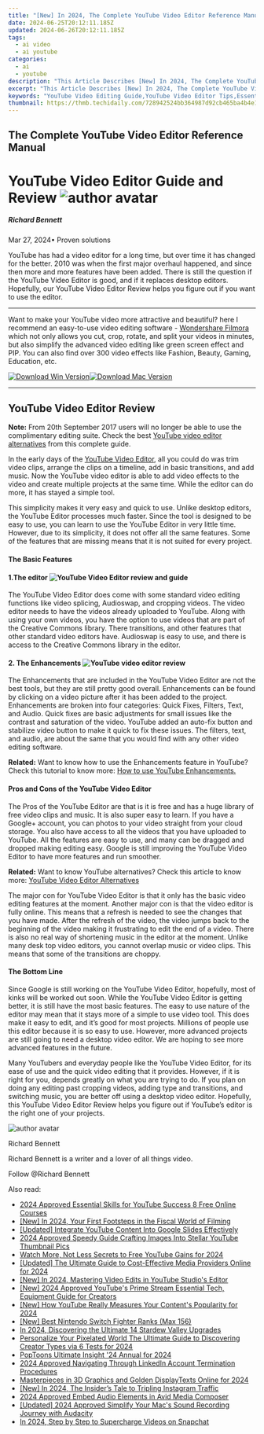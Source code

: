 ```yaml
---
title: "[New] In 2024, The Complete YouTube Video Editor Reference Manual"
date: 2024-06-25T20:12:11.185Z
updated: 2024-06-26T20:12:11.185Z
tags:
  - ai video
  - ai youtube
categories:
  - ai
  - youtube
description: "This Article Describes [New] In 2024, The Complete YouTube Video Editor Reference Manual"
excerpt: "This Article Describes [New] In 2024, The Complete YouTube Video Editor Reference Manual"
keywords: "YouTube Video Editing Guide,YouTube Video Editor Tips,Essential Video Editor Tools,Video Editing Techniques for YouTube,Comprehensive Video Editor Manual,Professional YouTube Video Editing,Mastering Video Editor Software"
thumbnail: https://thmb.techidaily.com/728942524bb364987d92cb465ba4b4e140c040cafc9935f89ba444801c2e0013.jpg
---
```


## The Complete YouTube Video Editor Reference Manual

# YouTube Video Editor Guide and Review ![author avatar](https://images.wondershare.com/filmora/article-images/richard-bennett.jpg)

##### Richard Bennett

 Mar 27, 2024• Proven solutions

YouTube has had a video editor for a long time, but over time it has changed for the better. 2010 was when the first major overhaul happened, and since then more and more features have been added. There is still the question if the YouTube Video Editor is good, and if it replaces desktop editors. Hopefully, our YouTube Video Editor Review helps you figure out if you want to use the editor.

---

Want to make your YouTube video more attractive and beautiful? here I recommend an easy-to-use video editing software - [Wondershare Filmora](https://tools.techidaily.com/wondershare/filmora/download/) which not only allows you cut, crop, rotate, and split your videos in minutes, but also simplify the advanced video editing like green screen effect and PIP. You can also find over 300 video effects like Fashion, Beauty, Gaming, Education, etc.

[![Download Win Version](https://images.wondershare.com/filmora/guide/download-btn-win.jpg)](https://tools.techidaily.com/wondershare/filmora/download/)[![Download Mac Version](https://images.wondershare.com/filmora/guide/download-btn-mac.jpg)](https://tools.techidaily.com/wondershare/filmora/download/)

---

## YouTube Video Editor Review

**Note:** From 20th September 2017 users will no longer be able to use the complimentary editing suite. Check the best [YouTube video editor alternatives](https://tools.techidaily.com/wondershare/filmora/download/) from this complete guide.

In the early days of the [YouTube Video Editor](https://www.youtube.com/editor), all you could do was trim video clips, arrange the clips on a timeline, add in basic transitions, and add music. Now the YouTube video editor is able to add video effects to the video and create multiple projects at the same time. While the editor can do more, it has stayed a simple tool.

This simplicity makes it very easy and quick to use. Unlike desktop editors, the YouTube Editor processes much faster. Since the tool is designed to be easy to use, you can learn to use the YouTube Editor in very little time. However, due to its simplicity, it does not offer all the same features. Some of the features that are missing means that it is not suited for every project.

#### **The Basic Features**

#### 1.The editor ![YouTube Video Editor review and guide](https://images.wondershare.com/filmora/article-images/add-music-to-youtube-video-6.jpg)

The YouTube Video Editor does come with some standard video editing functions like video splicing, Audioswap, and cropping videos. The video editor needs to have the videos already uploaded to YouTube. Along with using your own videos, you have the option to use videos that are part of the Creative Commons library. There transitions, and other features that other standard video editors have. Audioswap is easy to use, and there is access to the Creative Commons library in the editor.

#### 2. The Enhancements ![YouTube video editor review](https://images.wondershare.com/filmora/article-images/quick-fix.jpg)

The Enhancements that are included in the YouTube Video Editor are not the best tools, but they are still pretty good overall. Enhancements can be found by clicking on a video picture after it has been added to the project. Enhancements are broken into four categories: Quick Fixes, Filters, Text, and Audio. Quick fixes are basic adjustments for small issues like the contrast and saturation of the video. YouTube added an auto-fix button and stabilize video button to make it quick to fix these issues. The filters, text, and audio, are about the same that you would find with any other video editing software.

**Related:** Want to know how to use the Enhancements feature in YouTube? Check this tutorial to know more: [How to use YouTube Enhancements.](https://tools.techidaily.com/wondershare/filmora/download/)

#### **Pros and Cons of the YouTube Video Editor**

The Pros of the YouTube Editor are that is it is free and has a huge library of free video clips and music. It is also super easy to learn. If you have a Google+ account, you can photos to your video straight from your cloud storage. You also have access to all the videos that you have uploaded to YouTube. All the features are easy to use, and many can be dragged and dropped making editing easy. Google is still improving the YouTube Video Editor to have more features and run smoother.

**Related:** Want to know YouTube alternatives? Check this article to know more: [YouTube Video Editor Alternatives](https://tools.techidaily.com/wondershare/filmora/download/)

The major con for YouTube Video Editor is that it only has the basic video editing features at the moment. Another major con is that the video editor is fully online. This means that a refresh is needed to see the changes that you have made. After the refresh of the video, the video jumps back to the beginning of the video making it frustrating to edit the end of a video. There is also no real way of shortening music in the editor at the moment. Unlike many desk top video editors, you cannot overlap music or video clips. This means that some of the transitions are choppy.

#### **The Bottom Line**

Since Google is still working on the YouTube Video Editor, hopefully, most of kinks will be worked out soon. While the YouTube Video Editor is getting better, it is still have the most basic features. The easy to use nature of the editor may mean that it stays more of a simple to use video tool. This does make it easy to edit, and it’s good for most projects. Millions of people use this editor because it is so easy to use. However, more advanced projects are still going to need a desktop video editor. We are hoping to see more advanced features in the future.

Many YouTubers and everyday people like the YouTube Video Editor, for its ease of use and the quick video editing that it provides. However, if it is right for you, depends greatly on what you are trying to do. If you plan on doing any editing past cropping videos, adding type and transitions, and switching music, you are better off using a desktop video editor. Hopefully, this YouTube Video Editor Review helps you figure out if YouTube’s editor is the right one of your projects.

![author avatar](https://images.wondershare.com/filmora/article-images/richard-bennett.jpg)

Richard Bennett

Richard Bennett is a writer and a lover of all things video.

Follow @Richard Bennett


<ins class="adsbygoogle"
     style="display:block"
     data-ad-format="autorelaxed"
     data-ad-client="ca-pub-7571918770474297"
     data-ad-slot="1223367746"></ins>



<ins class="adsbygoogle"
     style="display:block"
     data-ad-client="ca-pub-7571918770474297"
     data-ad-slot="8358498916"
     data-ad-format="auto"
     data-full-width-responsive="true"></ins>

<span class="atpl-alsoreadstyle">Also read:</span>
<div><ul>
<li><a href="https://youtube-blog.techidaily.com/approved-essential-skills-for-youtube-success-8-free-online-courses/"><u>2024 Approved  Essential Skills for YouTube Success  8 Free Online Courses</u></a></li>
<li><a href="https://youtube-blog.techidaily.com/n-2024-your-first-footsteps-in-the-fiscal-world-of-filming/"><u>[New] In 2024, Your First Footsteps in the Fiscal World of Filming</u></a></li>
<li><a href="https://youtube-blog.techidaily.com/ed-integrate-youtube-content-into-google-slides-effectively/"><u>[Updated] Integrate YouTube Content Into Google Slides Effectively</u></a></li>
<li><a href="https://youtube-blog.techidaily.com/approved-speedy-guide-crafting-images-into-stellar-youtube-thumbnail-pics/"><u>2024 Approved  Speedy Guide  Crafting Images Into Stellar YouTube Thumbnail Pics</u></a></li>
<li><a href="https://youtube-blog.techidaily.com/-more-not-less-secrets-to-free-youtube-gains-for-2024/"><u>Watch More, Not Less  Secrets to Free YouTube Gains for 2024</u></a></li>
<li><a href="https://youtube-blog.techidaily.com/ed-the-ultimate-guide-to-cost-effective-media-providers-online-for-2024/"><u>[Updated] The Ultimate Guide to Cost-Effective Media Providers Online for 2024</u></a></li>
<li><a href="https://youtube-blog.techidaily.com/n-2024-mastering-video-edits-in-youtube-studios-editor/"><u>[New] In 2024, Mastering Video Edits in YouTube Studio's Editor</u></a></li>
<li><a href="https://youtube-blog.techidaily.com/024-approved-youtubes-prime-stream-essential-tech-equipment-guide-for-creators/"><u>[New] 2024 Approved  YouTube's Prime Stream  Essential Tech, Equipment Guide for Creators</u></a></li>
<li><a href="https://youtube-blog.techidaily.com/ow-youtube-really-measures-your-contents-popularity-for-2024/"><u>[New] How YouTube Really Measures Your Content's Popularity for 2024</u></a></li>
<li><a href="https://remote-screen-capture.techidaily.com/new-best-nintendo-switch-fighter-ranks-max-156/"><u>[New] Best Nintendo Switch Fighter Ranks (Max 156)</u></a></li>
<li><a href="https://screen-video-capture.techidaily.com/in-2024-discovering-the-ultimate-14-stardew-valley-upgrades/"><u>In 2024, Discovering the Ultimate 14  Stardew Valley Upgrades</u></a></li>
<li><a href="https://facebook-video-share.techidaily.com/personalize-your-pixelated-world-the-ultimate-guide-to-discovering-creator-types-via-6-tests-for-2024/"><u>Personalize Your Pixelated World  The Ultimate Guide to Discovering Creator Types via 6 Tests for 2024</u></a></li>
<li><a href="https://extra-skills.techidaily.com/poptoons-ultimate-insight-24-annual-for-2024/"><u>PopToons Ultimate Insight '24 Annual for 2024</u></a></li>
<li><a href="https://vp-tips.techidaily.com/2024-approved-navigating-through-linkedin-account-termination-procedures/"><u>2024 Approved  Navigating Through LinkedIn Account Termination Procedures</u></a></li>
<li><a href="https://extra-guidance.techidaily.com/masterpieces-in-3d-graphics-and-golden-displaytexts-online-for-2024/"><u>Masterpieces in 3D Graphics and Golden DisplayTexts Online for 2024</u></a></li>
<li><a href="https://instagram-video-recordings.techidaily.com/new-in-2024-the-insiders-tale-to-tripling-instagram-traffic/"><u>[New] In 2024, The Insider’s Tale to Tripling Instagram Traffic</u></a></li>
<li><a href="https://audio-editing.techidaily.com/2024-approved-embed-audio-elements-in-avid-media-composer/"><u>2024 Approved Embed Audio Elements in Avid Media Composer</u></a></li>
<li><a href="https://video-capture.techidaily.com/updated-2024-approved-simplify-your-macs-sound-recording-journey-with-audacity/"><u>[Updated] 2024 Approved  Simplify Your Mac's Sound Recording Journey with Audacity</u></a></li>
<li><a href="https://extra-skills.techidaily.com/in-2024-step-by-step-to-supercharge-videos-on-snapchat/"><u>In 2024, Step by Step to Supercharge Videos on Snapchat</u></a></li>
</ul></div>
